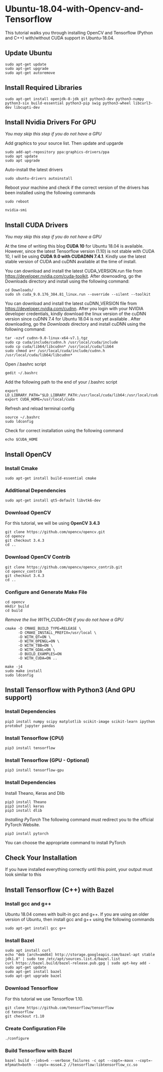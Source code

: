 # Ubuntu-18.04-with-Opencv-and-Tensorflow
This tutorial walks you through installing OpenCV and Tensorflow (Python and C++) with/without CUDA support in Ubuntu-18.04. 

## Update Ubuntu
```
sudo apt-get update
sudo apt-get upgrade
sudo apt-get autoremove
```
## Install Required Libraries
```
sudo apt-get install openjdk-8-jdk git python3-dev python3-numpy python3-six build-essential python3-pip swig python3-wheel libcurl3-dev libcupti-dev
```
## Install Nvidia Drivers For GPU
*You may skip this step if you do not have a GPU*

Add graphics to your source list. Then update and upgarde
```
sudo add-apt-repository ppa:graphics-drivers/ppa
sudo apt update
sudo apt upgrade
```
 Auto-install the latest drivers
 ```
 sudo ubuntu-drivers autoinstall
 ```

Reboot your machine and check if the correct version of the drivers has been installed using the following commands
```
sudo reboot

nvidia-smi
```

## Install CUDA Drivers
*You may skip this step if you do not have a GPU*

At the time of writing this blog **CUDA 10** for Ubuntu 18.04 is available. However, since the latest Tensorflow version (1.10) is not stable with CUDA 10, I will be using **CUDA 9.0 with CUDADNN 7.4.1**. Kindly use the latest stable version of CUDA and cuDNN available at the time of install.

You can download and install the latest CUDA_VERSION.run file from https://developer.nvidia.com/cuda-toolkit. After downoading, go the Downloads directory and install using the following command:
```
cd Downloads/
sudo sh cuda_9.0.176_384.81_linux.run --override --silent --toolkit
```

You can download and install the latest cuDNN_VERSION file from https://developer.nvidia.com/cudnn. After you login with your NVIDIA developer credentials, kindly download the linux version of the cuDNN version since cuDNN 7.4 for Ubuntu 18.04 is not yet available . After downloading, go the *Downloads* directory and install cuDNN using the following command:
```
tar -xzvf cudnn-9.0-linux-x64-v7.1.tgz 
sudo cp cuda/include/cudnn.h /usr/local/cuda/include
sudo cp cuda/lib64/libcudnn* /usr/local/cuda/lib64
sudo chmod a+r /usr/local/cuda/include/cudnn.h /usr/local/cuda/lib64/libcudnn*
```
Open /.bashrc script
```
gedit ~/.bashrc
```
Add the following path to the end of your /.bashrc script
```
export LD_LIBRARY_PATH="$LD_LIBRARY_PATH:/usr/local/cuda/lib64:/usr/local/cuda/extras/CUPTI/lib64"
export CUDA_HOME=/usr/local/cuda
```
Refresh and reload terminal config
```
source ~/.bashrc
sudo ldconfig
```
Check for correct installation using the following command
```
echo $CUDA_HOME
```
## Install OpenCV
### Install Cmake
```
sudo apt-get install build-essential cmake
```
### Additional Dependencies

```
sudo apt-get install qt5-default libvtk6-dev
```
### Download OpenCV
For this tutorial, we will be using **OpenCV 3.4.3**
```
git clone https://github.com/opencv/opencv.git
cd opencv
git checkout 3.4.3
cd ..
```
### Download OpenCV Contrib
```
git clone https://github.com/opencv/opencv_contrib.git
cd opencv_contrib
git checkout 3.4.3
cd ..
```
### Configure and Generate Make File
```
cd opencv
mkdir build
cd build
```
*Remove the live WITH_CUDA=ON if you do not have a GPU*
```
cmake -D CMAKE_BUILD_TYPE=RELEASE \
      -D CMAKE_INSTALL_PREFIX=/usr/local \
      -D WITH_QT=ON \
      -D WITH_OPENGL=ON \
      -D WITH_TBB=ON \
      -D WITH_GDAL=ON \
      -D BUILD_EXAMPLES=ON 
      -D WITH_CUDA=ON ..
```

```
make -j4
sudo make install
sudo ldconfig
```
## Install Tensorflow with Python3 (And GPU support)
### Install Dependencies
```
pip3 install numpy scipy matplotlib scikit-image scikit-learn ipython protobuf jupyter pandas

```
### Install Tensorflow (CPU)
```
pip3 install tensorflow
```
### Install Tensorflow (GPU - Optional)
```
pip3 install tensorflow-gpu 
```
### Install Dependencies
Install Theano, Keras and Dlib
```
pip3 install Theano 
pip3 install keras
pip3 install dlib
```
*Installing PyTorch*
The following command must redirect you to the official PyTorch Website. 
```
pip3 install pytorch
```
You can choose the appropriate command to install PyTorch

## Check Your Installation
If you have installed  everything correctly until this point, your output must look similar to this

## Install Tensorflow (C++) with Bazel
### Install gcc and g++
Ubuntu 18.04 comes with built-in gcc and g++. If you are using an older version of Ubuntu, then install gcc and g++ using the following commands
```
sudo apt-get install gcc g++
```
### Install Bazel
```
sudo apt install curl
echo "deb [arch=amd64] http://storage.googleapis.com/bazel-apt stable jdk1.8" | sudo tee /etc/apt/sources.list.d/bazel.list
curl https://bazel.build/bazel-release.pub.gpg | sudo apt-key add -
sudo apt-get update
sudo apt-get install bazel
sudo apt-get upgrade bazel
```
### Download Tensorflow
For this tutorial we use Tensorflow 1.10. 
```
git clone https://github.com/tensorflow/tensorflow
cd tensorflow
git checkout r1.10
```
### Create Configuration File
```
./configure
```
### Build Tensorflow with Bazel
```
bazel build --jobs=6 --verbose_failures -c opt --copt=-mavx --copt=-mfpmath=both --copt=-msse4.2 //tensorflow:libtensorflow_cc.so
```
